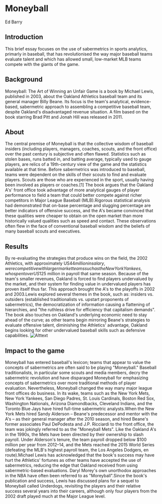 Moneyball
=============
Ed Barry
## Introduction
This brief essay focuses on the use of sabermetrics in sports analytics, primarly in baseball, that has revolutionised the way major baseball teams evaluate talent and which has allowed small, low-market MLB teams compete with the giants of the game.
## Background
Moneyball: The Art of Winning an Unfair Game is a book by Michael Lewis, published in 2003, about the Oakland Athletics baseball team and its general manager Billy Beane. Its focus is the team's analytical, evidence-based, sabermetric approach to assembling a competitive baseball team, despite Oakland's disadvantaged revenue situation. A film based on the book starring Brad Pitt and Jonah Hill was released in 2011.
## About
The central premise of Moneyball is that the collective wisdom of baseball insiders (including players, managers, coaches, scouts, and the front office) over the past century is subjective and often flawed. Statistics such as stolen bases, runs batted in, and batting average, typically used to gauge players, are relics of a 19th-century view of the game and the statistics available at that time. Before sabermetrics was introduced to baseball, teams were dependent on the skills of their scouts to find and evaluate players. Scouts are those who are experienced in the sport, usually having been involved as players or coaches.[1] The book argues that the Oakland A's' front office took advantage of more analytical gauges of player performance to field a team that could better compete against richer competitors in Major League Baseball (MLB).Rigorous statistical analysis had demonstrated that on-base percentage and slugging percentage are better indicators of offensive success, and the A's became convinced that these qualities were cheaper to obtain on the open market than more historically valued qualities such as speed and contact. These observations often flew in the face of conventional baseball wisdom and the beliefs of many baseball scouts and executives.
## Results
By re-evaluating the strategies that produce wins on the field, the 2002 Athletics, with approximately US$44 million in salary, were competitive with larger market teams such as the New York Yankees, who spent over US$125 million in payroll that same season. Because of the team's smaller revenues, Oakland is forced to find players undervalued by the market, and their system for finding value in undervalued players has proven itself thus far. This approach brought the A's to the playoffs in 2002 and 2003.Lewis explored several themes in the book, such as: insiders vs. outsiders (established traditionalists vs. upstart proponents of sabermetrics), the democratization of information causing a flattening of hierarchies, and "the ruthless drive for efficiency that capitalism demands". The book also touches on Oakland's underlying economic need to stay ahead of the curve; as other teams begin mirroring Beane's strategies to evaluate offensive talent, diminishing the Athletics' advantage, Oakland begins looking for other undervalued baseball skills such as defensive capabilities.
![Alttext](https://github.com/ULStats/MA4128Assessment-2018/blob/master/moneyball%20stats.png)
## Impact to the game
Moneyball has entered baseball's lexicon; teams that appear to value the concepts of sabermetrics are often said to be playing "Moneyball." Baseball traditionalists, in particular some scouts and media members, decry the sabermetric revolution and have disparaged Moneyball for emphasizing concepts of sabermetrics over more traditional methods of player evaluation. Nevertheless, Moneyball changed the way many major league front offices do business. In its wake, teams such as the New York Mets, New York Yankees, San Diego Padres, St. Louis Cardinals, Boston Red Sox, Washington Nationals, Arizona Diamondbacks, Cleveland Indians, and the Toronto Blue Jays have hired full-time sabermetric analysts.When the New York Mets hired Sandy Alderson – Beane's predecessor and mentor with the A's – as their general manager after the 2010 season, and hired Beane's former associates Paul DePodesta and J.P. Ricciardi to the front office, the team was jokingly referred to as the "Moneyball Mets". Like the Oakland A's in the 1990s, the Mets have been directed by their ownership to slash payroll. Under Alderson's tenure, the team payroll dropped below $100 million per year from 2012–14, and the Mets reached the 2015 World Series (defeating the MLB's highest payroll team, the Los Angeles Dodgers, en route).Michael Lewis has acknowledged that the book's success may have hurt the Athletics' fortunes as other teams have accepted the use of sabermetrics, reducing the edge that Oakland received from using sabermetric-based evaluations. Daryl Morey's own unorthodox approaches in the NBA have often been referred to as "Moreyball".Since the book's publication and success, Lewis has discussed plans for a sequel to Moneyball called Underdogs, revisiting the players and their relative success several years into their careers, although only four players from the 2002 draft played much at the Major League level.


